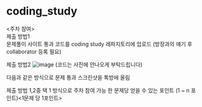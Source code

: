 # coding_study

<주차 참여> <br>
제출 방법1 <br>
 문제풀이 사이트 통과 코드를 coding study 레파지토리에 업로드
 (방장과의 얘기 후 collaborator 등록 필요)

제출 방법2
![image](https://github.com/Profrog/coding_study/assets/26535065/2d04c776-9720-4a58-91cd-b5bf9ba967ac)
(코드는 사진에 안나오게 부탁드립니다)

 다음과 같은 방식으로 문제 통과 스크린샷을 톡방에 올림

제출 방법 1,2중 택 1 방식으로 주차 참여 가능
한 문제당 얻을 수 있는 포인트 (1 ~ n 포인트)<1문제 당 1포인트> 

